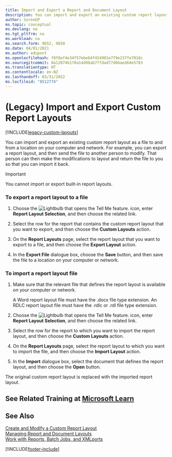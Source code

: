 ```yaml
---
title: Import and Export a Report and Document Layout
description: You can import and export an existing custom report layout as a file to and from a location on your computer and network.
author: SorenGP
ms.topic: conceptual
ms.devlang: na
ms.tgt_pltfrm: na
ms.workload: na
ms.search.form: 9652, 9650
ms.date: 04/01/2021
ms.author: edupont
ms.openlocfilehash: f8f0af4e34f57ebe64f454901e7f9e237fe7018c
ms.sourcegitcommit: 8a12074b170a14d98ab7ffdad77d66aed64e5783
ms.translationtype: HT
ms.contentlocale: en-NZ
ms.lasthandoff: 03/31/2022
ms.locfileid: "8512774"
---
```

# <a name="legacy-import-and-export-custom-report-layouts"></a>(Legacy) Import and Export Custom Report Layouts

[!INCLUDE[legacy-custom-layouts](includes/legacy-custom-layouts.md)]

You can import and export an existing custom report layout as a file to and from a location on your computer and network. For example, you can export a report layout, and then send the file to another person to modify. That person can then make the modifications to layout and return the file to you so that you can import it back.  

> [!IMPORTANT]  
>  You cannot import or export built-in report layouts.  

### <a name="to-export-a-report-layout-to-a-file"></a>To export a report layout to a file  

1.  Choose the ![Lightbulb that opens the Tell Me feature.](media/ui-search/search_small.png "Tell me what you want to do") icon, enter **Report Layout Selection**, and then choose the related link.  

2.  Select the row for the report that contains the custom report layout that you want to export, and then choose the **Custom Layouts** action.  

3.  On the **Report Layouts** page, select the report layout that you want to export to a file, and then choose the **Export Layout** action.  

4.  In the **Export File** dialogue box, choose the **Save** button, and then save the file to a location on your computer or network.  

### <a name="to-import-a-report-layout-file"></a>To import a report layout file  

1.  Make sure that the relevant file that defines the report layout is available on your computer or network.  

     A Word report layout file must have the .docx file type extension. An RDLC report layout file must have the .rdlc or .rdl file type extension.  

2.  Choose the ![Lightbulb that opens the Tell Me feature.](media/ui-search/search_small.png "Tell me what you want to do") icon, enter **Report Layout Selection**, and then choose the related link.  

3.  Select the row for the report to which you want to import the report layout, and then choose the **Custom Layouts** action.  

4.  On the **Report Layouts** page, select the report layout to which you want to import the file, and then choose the **Import Layout** action.  

5.  In the **Import** dialogue box, select the document that defines the report layout, and then choose the **Open** button.  

 The original custom report layout is replaced with the imported report layout.  

## <a name="see-related-training-at-microsoft-learn"></a>See Related Training at [Microsoft Learn](/learn/modules/change-documents-dynamics-365-business-central/index)

## <a name="see-also"></a>See Also

[Create and Modify a Custom Report Layout](ui-how-create-custom-report-layout.md)   
[Managing Report and Document Layouts](ui-manage-report-layouts.md)  
[Work with Reports, Batch Jobs, and XMLports](ui-work-report.md)    


[!INCLUDE[footer-include](includes/footer-banner.md)]